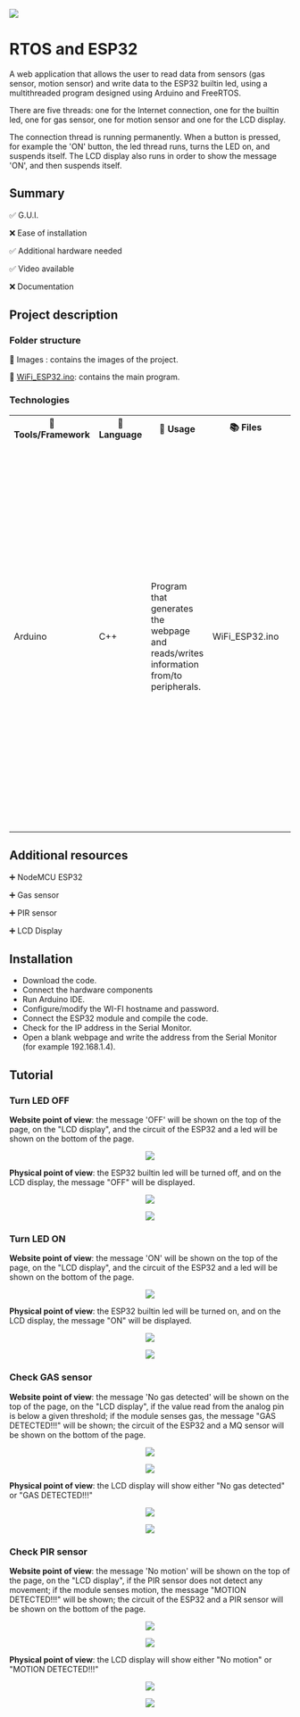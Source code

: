 <p align="left">
  <img 
    src="https://github.com/mariusstoica21/rtos_esp32/blob/main/Images/header.png"
  >
</p>


# RTOS and ESP32

A web application that allows the user to read data from sensors (gas sensor, motion sensor) and write data to the ESP32 builtin led, using a multithreaded program designed using Arduino and FreeRTOS.

There are five threads: one for the Internet connection, one for the builtin led, one for gas sensor, one for motion sensor and one for the LCD display.

The connection thread is running permanently. When a button is pressed, for example the 'ON' button, the led thread runs, turns the LED on, and suspends itself. The LCD display also runs in order to show the message 'ON', and then suspends itself.

## Summary
✅ G.U.I. 

❌ Ease of installation

✅ Additional hardware needed

✅ Video available

❌ Documentation


## Project description

### Folder structure

📁 Images : contains the images of the project.

📄 [WiFi_ESP32.ino](https://github.com/mariusstoica21/rtos_esp32/blob/main/WiFi_ESP32.ino): contains the main program.


### Technologies

<table>
  <tr>
    <th>🔨 Tools/Framework</th>
    <th>📘 Language</th>
    <th>📃 Usage </th>
    <th>📚 Files</th>
    <th> ℹ Details  </th>
  </tr>
  <tr>
    <td>Arduino</td>
    <td>C++</td>
    <td>Program that generates the webpage and reads/writes information from/to peripherals.</td>
    <td>WiFi_ESP32.ino</td>
    <td>
       <ul>
        <li>Multithreaded program, using FreeRTOS that reads/writes data from/to components.</li>
        <li>There are five threads: LED thread, LCD thread, GAS sensor thread, PIR sensor thread, Internet Connection thread.
         </li>
        <li>The Internet Connection thread runs permanently, while the other threads are suspended.</li>
        <li>The threads resume depending on the button pressed in the GUI.</li>
      </ul>
   </td>
  </tr>
</table>

## Additional resources

➕ NodeMCU ESP32

➕ Gas sensor

➕ PIR sensor

➕ LCD Display

## Installation

- Download the code.
- Connect the hardware components
- Run Arduino IDE.
- Configure/modify the WI-FI hostname and password.
- Connect the ESP32 module and compile the code.
- Check for the IP address in the Serial Monitor.
- Open a blank webpage and write the address from the Serial Monitor (for example 192.168.1.4).

## Tutorial

### Turn LED OFF

**Website point of view**: the message 'OFF' will be shown on the top of the page, on the "LCD display", and the circuit of the ESP32 and a led will be shown on the bottom of the page.

<p align="center">
  <img 
    src="https://github.com/mariusstoica21/rtos_esp32/blob/main/Images/1.JPG"
  >
</p>

**Physical point of view**: the ESP32 builtin led will be turned off, and on the LCD display, the message "OFF" will be displayed.

<p align="center">
  <img 
    src="https://github.com/mariusstoica21/rtos_esp32/blob/main/Images/6p.JPG"
  >
</p>

<p align="center">
  <img 
    src="https://github.com/mariusstoica21/rtos_esp32/blob/main/Images/5p.JPG"
  >
</p>

### Turn LED ON

**Website point of view**: the message 'ON' will be shown on the top of the page, on the "LCD display", and the circuit of the ESP32 and a led will be shown on the bottom of the page.

<p align="center">
  <img 
    src="https://github.com/mariusstoica21/rtos_esp32/blob/main/Images/2.JPG"
  >
</p>

**Physical point of view**: the ESP32 builtin led will be turned on, and on the LCD display, the message "ON" will be displayed.

<p align="center">
  <img 
    src="https://github.com/mariusstoica21/rtos_esp32/blob/main/Images/8p.JPG"
  >
</p>

<p align="center">
  <img 
    src="https://github.com/mariusstoica21/rtos_esp32/blob/main/Images/7p.JPG"
  >
</p>

### Check GAS sensor

**Website point of view**: the message 'No gas detected' will be shown on the top of the page, on the "LCD display", if the value read from the analog pin is below a given threshold; if the module senses gas, the message "GAS DETECTED!!!" will be shown; the circuit of the ESP32 and a MQ sensor will be shown on the bottom of the page.

<p align="center">
  <img 
    src="https://github.com/mariusstoica21/rtos_esp32/blob/main/Images/3.JPG"
  >
</p>

<p align="center">
  <img 
    src="https://github.com/mariusstoica21/rtos_esp32/blob/main/Images/4.JPG"
  >
</p>

**Physical point of view**: the LCD display will show either "No gas detected" or "GAS DETECTED!!!"

<p align="center">
  <img 
    src="https://github.com/mariusstoica21/rtos_esp32/blob/main/Images/1p.JPG"
  >
</p>

<p align="center">
  <img 
    src="https://github.com/mariusstoica21/rtos_esp32/blob/main/Images/2p.JPG"
  >
</p>

### Check PIR sensor

**Website point of view**: the message 'No motion' will be shown on the top of the page, on the "LCD display", if the PIR sensor does not detect any movement; if the module senses motion, the message "MOTION DETECTED!!!" will be shown; the circuit of the ESP32 and a PIR sensor will be shown on the bottom of the page.

<p align="center">
  <img 
    src="https://github.com/mariusstoica21/rtos_esp32/blob/main/Images/5.JPG"
  >
</p>

<p align="center">
  <img 
    src="https://github.com/mariusstoica21/rtos_esp32/blob/main/Images/6.JPG"
  >
</p>

**Physical point of view**: the LCD display will show either "No motion" or "MOTION DETECTED!!!"

<p align="center">
  <img 
    src="https://github.com/mariusstoica21/rtos_esp32/blob/main/Images/4p.JPG"
  >
</p>

<p align="center">
  <img 
    src="https://github.com/mariusstoica21/rtos_esp32/blob/main/Images/3p.JPG"
  >
</p>




